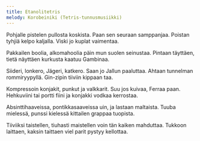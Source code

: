 ```yaml
---
title: Etanolitetris
melody: Korobeiniki (Tetris-tunnusmusiikki)
---
```


Pohjalle pistelen pullosta koskista.
Paan sen seuraan samppanjaa.
Poistan tyhjiä kelpo kaljalla.
Viski jo kuplat vaimentaa.

Pakkailen boolia, alkomahoolia
päin mun suolen seinustaa.
Pintaan täyttäen, tietä näyttäen
kurkusta kaatuu Gambinaa.

Siideri, lonkero, Jägeri, katkero.
Saan jo Jallun paaluttaa.
Ahtaan tunnelman rommiryypyllä.
Gin-zipin tiiviin kippaan taa.

Kompressoin konjakit, punkut ja valkkarit.
Suu jos kuivaa, Ferraa paan.
Hehkuviini tai portti fiini ja
konjakki vodkaa kerrostaa.

Absinttihaaveissa, pontikkasaaveissa
uin, ja lastaan maltaista.
Tuuba mielessä, punssi kielessä
kittailen grappaa tuopista.

Tiiviiksi taistellen, tiuhasti maistellen
voin tän kaiken mahduttaa.
Tukkoon laittaen, kaksin taittaen
viel parit pystyy kellottaa.
